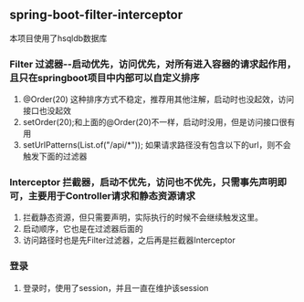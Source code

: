 ## spring-boot-filter-interceptor

本项目使用了hsqldb数据库

### Filter 过滤器--启动优先，访问优先，对所有进入容器的请求起作用，且只在springboot项目中内部可以自定义排序

1. @Order(20) 这种排序方式不稳定，推荐用其他注解，启动时也没起效，访问接口也没起效
2. setOrder(20);和上面的@Order(20)不一样，启动时没用，但是访问接口很有用
3. setUrlPatterns(List.of("/api/*")); 如果请求路径没有包含以下的url，则不会触发下面的过滤器

### Interceptor 拦截器，启动不优先，访问也不优先，只需事先声明即可，主要用于Controller请求和静态资源请求

1. 拦截静态资源，但只需要声明，实际执行的时候不会继续触发这里。
2. 启动顺序，它也是在过滤器后面的
3. 访问路径时也是先Filter过滤器，之后再是拦截器Interceptor

### 登录

1. 登录时，使用了session，并且一直在维护该session

